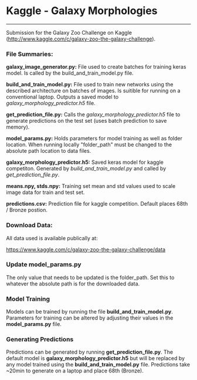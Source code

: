 # Kaggle - Galaxy Morphologies
---
Submission for the Galaxy Zoo Challenge on Kaggle (http://www.kaggle.com/c/galaxy-zoo-the-galaxy-challenge).

### File Summaries:

**galaxy_image_generator.py:** File used to create batches for training keras model. Is called by the build_and_train_model.py file.

**build_and_train_model.py:** File used to train new networks using the described architecture on batches of images. Is suitible for running on a conventional laptop. Outputs a saved model to *galaxy_morphology_predictor.h5* file.

**get_prediction_file.py:** Calls the *galaxy_morphology_predictor.h5* file to generate predictions on the test set (uses batch prediction to save memory).

**model_params.py:** Holds parameters for model training as well as folder location. When running locally "folder_path" must be changed to the absolute path location to data files.

**galaxy_morphology_predictor.h5:** Saved keras model for kaggle competiton. Generated by *build_and_train_model.py* and called by *get_prediction_file.py*.

**means.npy, stds.npy:** Training set mean and std values used to scale image data for train and test set.

**predictions.csv:** Prediction file for kaggle competition. Default places 68th / Bronze postion.

### Download Data:

All data used is available publically at:

https://www.kaggle.com/c/galaxy-zoo-the-galaxy-challenge/data

### Update model_params.py

The only value that needs to be updated is the folder_path. Set this to whatever the absolute path is for the downloaded data.

### Model Training

Models can be trained by running the file **build_and_train_model.py**. Parameters for training can be altered by adjusting their values in the **model_params.py** file.

### Generating Predictions

Predictions can be generated by running **get_prediction_file.py**. The default model is **galaxy_morphology_predictor.h5** but will be replaced by any model trained using the **build_and_train_model.py** file. Predictions take ~20min to generate on a laptop and place 68th (Bronze).

